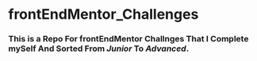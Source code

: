 # frontEndMentor_Challenges
### This is a Repo For frontEndMentor Challnges That I Complete mySelf And Sorted From _Junior_ To _Advanced_.

